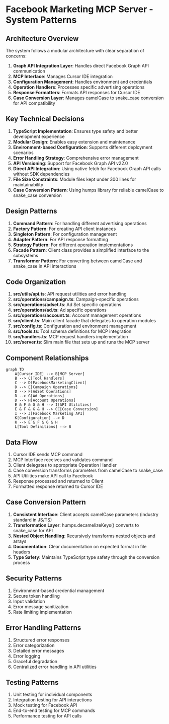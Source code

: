 # Facebook Marketing MCP Server - System Patterns

## Architecture Overview
The system follows a modular architecture with clear separation of concerns:
1. **Graph API Integration Layer**: Handles direct Facebook Graph API communication
2. **MCP Interface**: Manages Cursor IDE integration
3. **Configuration Management**: Handles environment and credentials
4. **Operation Handlers**: Processes specific advertising operations
5. **Response Formatters**: Formats API responses for Cursor IDE
6. **Case Conversion Layer**: Manages camelCase to snake_case conversion for API compatibility

## Key Technical Decisions
1. **TypeScript Implementation**: Ensures type safety and better development experience
2. **Modular Design**: Enables easy extension and maintenance
3. **Environment-based Configuration**: Supports different deployment scenarios
4. **Error Handling Strategy**: Comprehensive error management
5. **API Versioning**: Support for Facebook Graph API v22.0
6. **Direct API Integration**: Using native fetch for Facebook Graph API calls without SDK dependencies
7. **File Size Constraints**: Module files kept under 300 lines for maintainability
8. **Case Conversion Pattern**: Using humps library for reliable camelCase to snake_case conversion

## Design Patterns
1. **Command Pattern**: For handling different advertising operations
2. **Factory Pattern**: For creating API client instances
3. **Singleton Pattern**: For configuration management
4. **Adapter Pattern**: For API response formatting
5. **Strategy Pattern**: For different operation implementations
6. **Facade Pattern**: Client class provides a simplified interface to the subsystems
7. **Transformer Pattern**: For converting between camelCase and snake_case in API interactions

## Code Organization
1. **src/utils/api.ts**: API request utilities and error handling
2. **src/operations/campaign.ts**: Campaign-specific operations
3. **src/operations/adset.ts**: Ad Set specific operations
4. **src/operations/ad.ts**: Ad specific operations
5. **src/operations/account.ts**: Account management operations
6. **src/client.ts**: Main client facade that delegates to operation modules
7. **src/config.ts**: Configuration and environment management
8. **src/tools.ts**: Tool schema definitions for MCP integration
9. **src/handlers.ts**: MCP request handlers implementation
10. **src/server.ts**: Slim main file that sets up and runs the MCP server

## Component Relationships
```mermaid
graph TD
    A[Cursor IDE] --> B[MCP Server]
    B --> C[Tool Handlers]
    C --> D[FacebookMarketingClient]
    D --> E[Campaign Operations]
    D --> F[AdSet Operations]
    D --> G[Ad Operations]
    D --> H[Account Operations]
    E & F & G & H --> I[API Utilities]
    E & F & G & H --> CC[Case Conversion]
    I --> J[Facebook Marketing API]
    K[Configuration] --> D
    K --> E & F & G & H
    L[Tool Definitions] --> B
```

## Data Flow
1. Cursor IDE sends MCP command
2. MCP Interface receives and validates command
3. Client delegates to appropriate Operation Handler
4. Case conversion transforms parameters from camelCase to snake_case
5. API Utilities make API call to Facebook
6. Response processed and returned to Client
7. Formatted response returned to Cursor IDE

## Case Conversion Pattern
1. **Consistent Interface**: Client accepts camelCase parameters (industry standard in JS/TS)
2. **Transformation Layer**: humps.decamelizeKeys() converts to snake_case for API
3. **Nested Object Handling**: Recursively transforms nested objects and arrays
4. **Documentation**: Clear documentation on expected format in file headers
5. **Type Safety**: Maintains TypeScript type safety through the conversion process

## Security Patterns
1. Environment-based credential management
2. Secure token handling
3. Input validation
4. Error message sanitization
5. Rate limiting implementation

## Error Handling Patterns
1. Structured error responses
2. Error categorization
3. Detailed error messages
4. Error logging
5. Graceful degradation
6. Centralized error handling in API utilities

## Testing Patterns
1. Unit testing for individual components
2. Integration testing for API interactions
3. Mock testing for Facebook API
4. End-to-end testing for MCP commands
5. Performance testing for API calls 